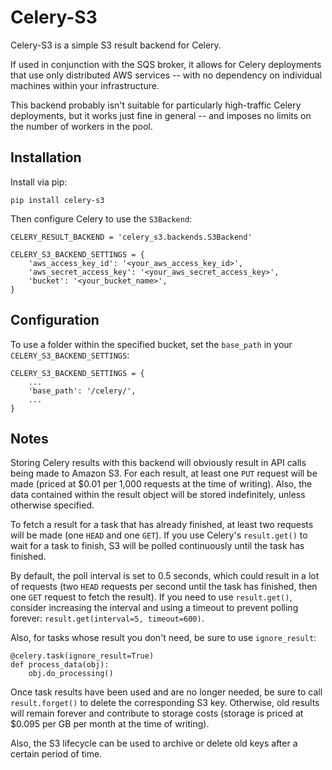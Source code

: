# Celery-S3

Celery-S3 is a simple S3 result backend for Celery.

If used in conjunction with the SQS broker, it allows for Celery deployments
that use only distributed AWS services -- with no dependency on individual
machines within your infrastructure.

This backend probably isn't suitable for particularly high-traffic Celery
deployments, but it works just fine in general -- and imposes no limits on the
number of workers in the pool.

## Installation

Install via pip:

`pip install celery-s3`

Then configure Celery to use the `S3Backend`:

    CELERY_RESULT_BACKEND = 'celery_s3.backends.S3Backend'

    CELERY_S3_BACKEND_SETTINGS = {
        'aws_access_key_id': '<your_aws_access_key_id>',
        'aws_secret_access_key': '<your_aws_secret_access_key>',
        'bucket': '<your_bucket_name>',
    }

## Configuration

To use a folder within the specified bucket, set the `base_path` in your
`CELERY_S3_BACKEND_SETTINGS`:


    CELERY_S3_BACKEND_SETTINGS = {
        ...
        'base_path': '/celery/',
        ...
    }

## Notes

Storing Celery results with this backend will obviously result in API calls
being made to Amazon S3.  For each result, at least one `PUT` request will be
made (priced at $0.01 per 1,000 requests at the time of writing).  Also, the
data contained within the result object will be stored indefinitely, unless
otherwise specified.

To fetch a result for a task that has already finished, at least two requests
will be made (one `HEAD` and one `GET`).  If you use Celery's `result.get()` to
wait for a task to finish, S3 will be polled continuously until the task has
finished.

By default, the poll interval is set to 0.5 seconds, which could result in
a lot of requests (two `HEAD` requests per second until the task has finished,
then one `GET` request to fetch the result).  If you need to use
`result.get()`, consider increasing the interval and using a timeout to prevent
polling forever: `result.get(interval=5, timeout=600)`.

Also, for tasks whose result you don't need, be sure to use `ignore_result`:

    @celery.task(ignore_result=True)
    def process_data(obj):
        obj.do_processing()

Once task results have been used and are no longer needed, be sure to call
`result.forget()` to delete the corresponding S3 key.  Otherwise, old results
will remain forever and contribute to storage costs (storage is priced at
$0.095 per GB per month at the time of writing).

Also, the S3 lifecycle can be used to archive or delete old keys after
a certain period of time.
